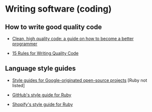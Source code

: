 # Writing software (coding)

## How to write good quality code

- [Clean, high quality code: a guide on how to become a better programmer](https://www.butterfly.com.au/blog/website-development/clean-high-quality-code-a-guide-on-how-to-become-a-better-programmer)

- [15 Rules for Writing Quality Code](http://www.informit.com/articles/article.aspx?p=2223710)


## Language style guides

- [Style guides for Google-originated open-source projects](https://github.com/google/styleguide) [Ruby not listed]

- [GitHub's style guide for Ruby](https://github.com/styleguide/ruby)

- [Shopify's style guide for Ruby](http://shopify.github.io/ruby-style-guide/)

